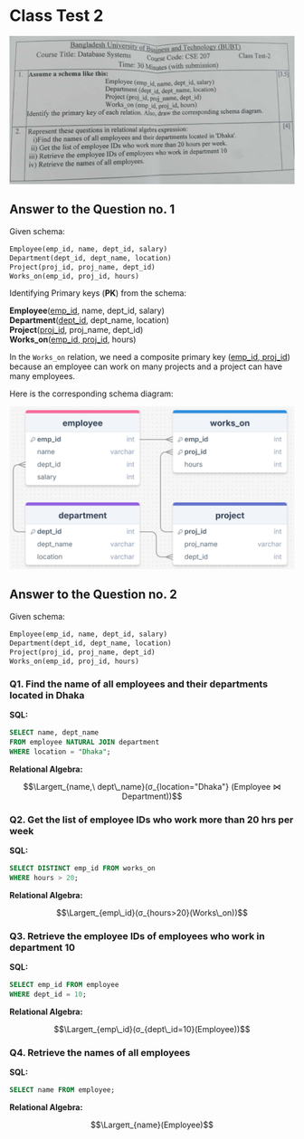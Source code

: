 # Class Test 2

![Question Paper](./question.jpg)

## Answer to the Question no. 1

Given schema:

```
Employee(emp_id, name, dept_id, salary)
Department(dept_id, dept_name, location)
Project(proj_id, proj_name, dept_id)
Works_on(emp_id, proj_id, hours)
```

Identifying Primary keys (**PK**) from the schema:

<b>Employee</b>(<ins>emp_id</ins>, name, dept_id, salary)<br>
<b>Department</b>(<ins>dept_id</ins>, dept_name, location)<br>
<b>Project</b>(<ins>proj_id</ins>, proj_name, dept_id)<br>
<b>Works_on</b>(<ins>emp_id, proj_id</ins>, hours)

In the `Works_on` relation, we need a composite primary key (<ins>emp_id, proj_id</ins>) because an employee can work on many projects and a project can have many employees.

Here is the corresponding schema diagram:

![Schema Diagram](./schema-diagram.png)

## Answer to the Question no. 2

Given schema:

```
Employee(emp_id, name, dept_id, salary)
Department(dept_id, dept_name, location)
Project(proj_id, proj_name, dept_id)
Works_on(emp_id, proj_id, hours)
```

### Q1. Find the name of all employees and their departments located in Dhaka

**SQL:**

```sql
SELECT name, dept_name
FROM employee NATURAL JOIN department
WHERE location = "Dhaka";
```

**Relational Algebra:**

```math
\Largeπ_{name,\ dept\_name} ​(σ_{location="Dhaka"}​ (Employee ⋈ Department))
```

### Q2. Get the list of employee IDs who work more than 20 hrs per week

**SQL:**

```sql
SELECT DISTINCT emp_id FROM works_on
WHERE hours > 20;
```

**Relational Algebra:**

```math
\Largeπ_{emp\_id} ​(σ_{hours>20}​(Works\_on))
```

### Q3. Retrieve the employee IDs of employees who work in department 10

**SQL:**

```sql
SELECT emp_id FROM employee
WHERE dept_id = 10;
```

**Relational Algebra:**

```math
\Largeπ_{emp\_id}​(σ_{dept\_id=10}​(Employee))
```

### Q4. Retrieve the names of all employees

**SQL:**

```sql
SELECT name FROM employee;
```

**Relational Algebra:**

```math
\Largeπ_{name}​(Employee)
```
